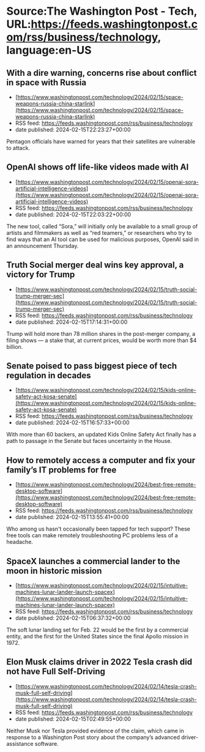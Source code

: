 # Source:The Washington Post - Tech, URL:https://feeds.washingtonpost.com/rss/business/technology, language:en-US

## With a dire warning, concerns rise about conflict in space with Russia
 - [https://www.washingtonpost.com/technology/2024/02/15/space-weapons-russia-china-starlink](https://www.washingtonpost.com/technology/2024/02/15/space-weapons-russia-china-starlink)
 - RSS feed: https://feeds.washingtonpost.com/rss/business/technology
 - date published: 2024-02-15T22:23:27+00:00

Pentagon officials have warned for years that their satellites are vulnerable to attack.

## OpenAI shows off life-like videos made with AI
 - [https://www.washingtonpost.com/technology/2024/02/15/openai-sora-artificial-intelligence-videos](https://www.washingtonpost.com/technology/2024/02/15/openai-sora-artificial-intelligence-videos)
 - RSS feed: https://feeds.washingtonpost.com/rss/business/technology
 - date published: 2024-02-15T22:03:22+00:00

The new tool, called “Sora,” will initially only be available to a small group of artists and filmmakers as well as “red teamers,” or researchers who try to find ways that an AI tool can be used for malicious purposes, OpenAI said in an announcement Thursday.

## Truth Social merger deal wins key approval, a victory for Trump
 - [https://www.washingtonpost.com/technology/2024/02/15/truth-social-trump-merger-sec](https://www.washingtonpost.com/technology/2024/02/15/truth-social-trump-merger-sec)
 - RSS feed: https://feeds.washingtonpost.com/rss/business/technology
 - date published: 2024-02-15T17:14:31+00:00

Trump will hold more than 78 million shares in the post-merger company, a filing shows — a stake that, at current prices, would be worth more than $4 billion.

## Senate poised to pass biggest piece of tech regulation in decades
 - [https://www.washingtonpost.com/technology/2024/02/15/kids-online-safety-act-kosa-senate](https://www.washingtonpost.com/technology/2024/02/15/kids-online-safety-act-kosa-senate)
 - RSS feed: https://feeds.washingtonpost.com/rss/business/technology
 - date published: 2024-02-15T16:57:33+00:00

With more than 60 backers, an updated Kids Online Safety Act finally has a path to passage in the Senate but faces uncertainty in the House.

## How to remotely access a computer and fix your family’s IT problems for free
 - [https://www.washingtonpost.com/technology/2024/best-free-remote-desktop-software](https://www.washingtonpost.com/technology/2024/best-free-remote-desktop-software)
 - RSS feed: https://feeds.washingtonpost.com/rss/business/technology
 - date published: 2024-02-15T13:55:41+00:00

Who among us hasn't occasionally been tapped for tech support? These free tools can make remotely troubleshooting PC problems less of a headache.

## SpaceX launches a commercial lander to the moon in historic mission
 - [https://www.washingtonpost.com/technology/2024/02/15/intuitive-machines-lunar-lander-launch-spacex](https://www.washingtonpost.com/technology/2024/02/15/intuitive-machines-lunar-lander-launch-spacex)
 - RSS feed: https://feeds.washingtonpost.com/rss/business/technology
 - date published: 2024-02-15T06:37:32+00:00

The soft lunar landing set for Feb. 22 would be the first by a commercial entity, and the first for the United States since the final Apollo mission in 1972.

## Elon Musk claims driver in 2022 Tesla crash did not have Full Self-Driving
 - [https://www.washingtonpost.com/technology/2024/02/14/tesla-crash-musk-full-self-driving](https://www.washingtonpost.com/technology/2024/02/14/tesla-crash-musk-full-self-driving)
 - RSS feed: https://feeds.washingtonpost.com/rss/business/technology
 - date published: 2024-02-15T02:49:55+00:00

Neither Musk nor Tesla provided evidence of the claim, which came in response to a Washington Post story about the company’s advanced driver-assistance software.

